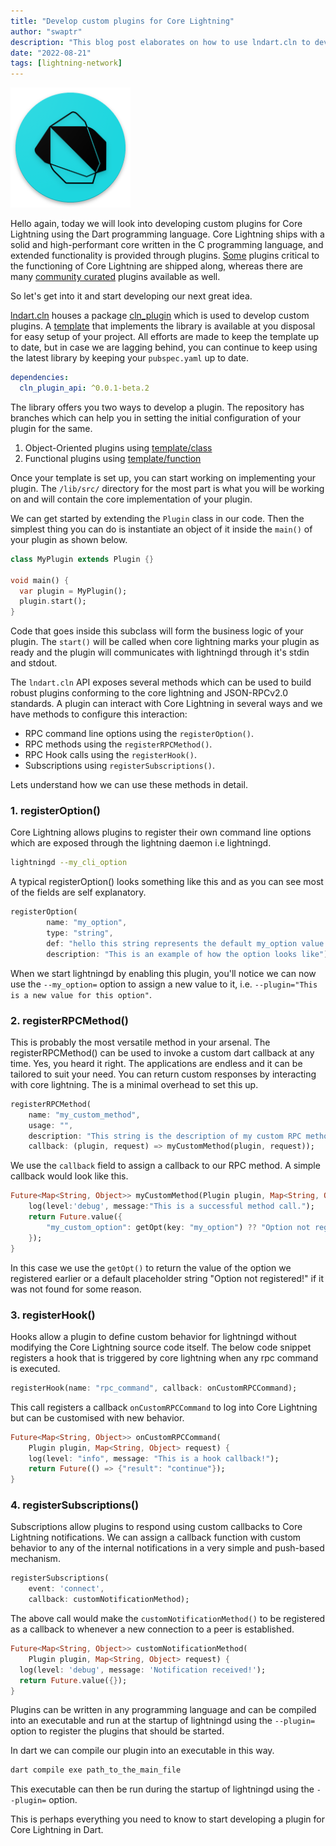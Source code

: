 ```yaml
---
title: "Develop custom plugins for Core Lightning"
author: "swaptr"
description: "This blog post elaborates on how to use lndart.cln to develop your own custom plugins for Core Lightning in the Dart programming environment."
date: "2022-08-21"
tags: [lightning-network]
---
```

![lndart](https://raw.githubusercontent.com/swaptr/site/master/static/images/logo.png "lndart.cln")

Hello again, today we will look into developing custom plugins for Core Lightning using the Dart programming language. Core Lightning ships with a solid and high-performant core written in the C programming language, and extended functionality is provided through plugins. [Some](https://github.com/ElementsProject/lightning/tree/master/plugins) plugins critical to the functioning of Core Lightning are shipped along, whereas there are many [community curated](https://github.com/lightningd/plugins) plugins available as well.

So let's get into it and start developing our next great idea.

[lndart.cln](https://github.com/dart-lightning/lndart.cln) houses a package [cln_plugin](https://github.com/dart-lightning/lndart.cln/tree/main/packages/cln_plugin) which is used to develop custom plugins. A [template](https://github.com/dart-lightning/lndart.cln_plugin) that implements the library is available at you disposal for easy setup of your project. All efforts are made to keep the template up to date, but in case we are lagging behind, you can continue to keep using the latest library by keeping your `pubspec.yaml` up to date.
```yaml
dependencies:
  cln_plugin_api: ^0.0.1-beta.2
```

The library offers you two ways to develop a plugin. The repository has branches which can help you in setting the initial configuration of your plugin for the same.
1. Object-Oriented plugins using [template/class](https://github.com/dart-lightning/lndart.cln_plugin/tree/template/class)
2. Functional plugins using [template/function](https://github.com/dart-lightning/lndart.cln_plugin/tree/template/function)

Once your template is set up, you can start working on implementing your plugin. The `/lib/src/` directory for the most part is what you will be working on and will contain the core implementation of your plugin.

We can get started by extending the `Plugin` class in our code. Then the simplest thing you can do is instantiate an object of it inside the `main()` of your plugin as shown below.
```dart
class MyPlugin extends Plugin {}

void main() {
  var plugin = MyPlugin();
  plugin.start();
}
```

Code that goes inside this subclass will form the business logic of your plugin. The `start()` will be called when core lightning marks your plugin as ready and the plugin will communicates with lightningd through it's stdin and stdout.

The `lndart.cln` API exposes several methods which can be used to build robust plugins conforming to the core lightning and JSON-RPCv2.0 standards. A plugin can interact with Core Lightning in several ways and we have methods to configure this interaction:

- RPC command line options using the `registerOption()`.
- RPC methods using the `registerRPCMethod()`.
- RPC Hook calls using the `registerHook()`.
- Subscriptions using `registerSubscriptions()`.

Lets understand how we can use these methods in detail.

### 1. registerOption()

Core Lightning allows plugins to register their own command line options which are exposed through the lightning daemon i.e lightningd.
```bash
lightningd --my_cli_option
```
A typical registerOption() looks something like this and as you can see most of the fields are self explanatory.
```dart
registerOption(
        name: "my_option",
        type: "string",
        def: "hello this string represents the default my_option value.",
        description: "This is an example of how the option looks like");
```
When we start lightningd by enabling this plugin, you'll notice we can now use the `--my_option=` option to assign a new value to it, i.e. `--plugin="This is a new value for this option"`.

### 2. registerRPCMethod()

This is probably the most versatile method in your arsenal. The registerRPCMethod() can be used to invoke a custom dart callback at any time. Yes, you heard it right. The applications are endless and it can be tailored to suit your need. You can return custom responses by interacting with core lightning. The is a minimal overhead to set this up.
```dart
registerRPCMethod(
    name: "my_custom_method",
    usage: "",
    description: "This string is the description of my custom RPC method.",
    callback: (plugin, request) => myCustomMethod(plugin, request));
```
We use the `callback` field to assign a callback to our RPC method. A simple callback would look like this.
```dart
Future<Map<String, Object>> myCustomMethod(Plugin plugin, Map<String, Object> request) {
    log(level:'debug', message:"This is a successful method call.");
    return Future.value({
        "my_custom_option": getOpt(key: "my_option") ?? "Option not registered!",
    });
}
```
In this case we use the `getOpt()` to return the value of the option we registered earlier or a default placeholder string "Option not registered!" if it was not found for some reason.

### 3. registerHook()
Hooks allow a plugin to define custom behavior for lightningd without modifying the Core Lightning source code itself. The below code snippet registers a hook that is triggered by core lightning when any rpc command is executed.

```dart
registerHook(name: "rpc_command", callback: onCustomRPCCommand);
```
This call registers a callback `onCustomRPCCommand` to log into Core Lightning but can be customised with new behavior.
```dart
Future<Map<String, Object>> onCustomRPCCommand(
    Plugin plugin, Map<String, Object> request) {
    log(level: "info", message: "This is a hook callback!");
    return Future(() => {"result": "continue"});
}
```

### 4. registerSubscriptions()

Subscriptions allow plugins to respond using custom callbacks to Core Lightning notifications. We can assign a callback function with custom behavior to any of the internal notifications in a very simple and push-based mechanism.
```dart
registerSubscriptions(
    event: 'connect',
    callback: customNotificationMethod);
```
The above call would make the `customNotificationMethod()` to be registered as a callback to whenever a new connection to a peer is established.
```dart
Future<Map<String, Object>> customNotificationMethod(
    Plugin plugin, Map<String, Object> request) {
  log(level: 'debug', message: 'Notification received!');
  return Future.value({});
}
```

Plugins can be written in any programming language and can be compiled into an executable and run at the startup of lightningd using the `--plugin=` option to register the plugins that should be started.

In dart we can compile our plugin into an executable in this way.
```bash
dart compile exe path_to_the_main_file
```

This executable can then be run during the startup of lightningd using the `--plugin=` option.

This is perhaps everything you need to know to start developing a plugin for Core Lightning in Dart.